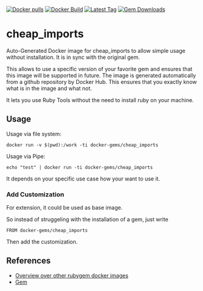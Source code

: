 [![Docker pulls](https://img.shields.io/docker/pulls/rubygem/cheap_imports.svg)](https://hub.docker.com/r/rubygem/cheap_imports/)
[![Docker Build](https://img.shields.io/docker/automated/rubygem/cheap_imports.svg)](https://hub.docker.com/r/rubygem/cheap_imports/)
[![Latest Tag](https://img.shields.io/github/tag/docker-rubygem/cheap_imports.svg)](https://hub.docker.com/r/rubygem/cheap_imports/)
[![Gem Downloads](https://img.shields.io/gem/dt/cheap_imports.svg)](https://rubygems.org/gems/cheap_imports/)
# cheap_imports

Auto-Generated Docker image for cheap_imports to allow simple usage without installation.
It is in sync with the original gem.

This allows to use a specific version of your favorite gem and ensures that this image will be supported in future.
The image is generated automatically from a github repository by Docker Hub.
This ensures that you exactly know what is in the image and what not.

It lets you use Ruby Tools without the need to install ruby on your machine.

## Usage

Usage via file system:

`docker run -v $(pwd):/work -ti docker-gems/cheap_imports`

Usage via Pipe:

`echo "test" | docker run -ti docker-gems/cheap_imports`

It depends on your specific use case how your want to use it.

### Add Customization

For extension, it could be used as base image.

So instead of struggeling with the installation of a gem, just write

`FROM docker-gems/cheap_imports`

Then add the customization.

## References

 - [Overview over other rubygem docker images](https://github.com/thinkbot/docker-rubygem)
 - [Gem](https://rubygems.org/gems/cheap_imports/)
